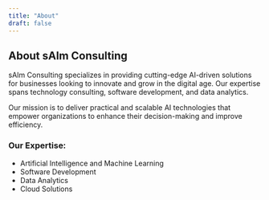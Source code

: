 ```yaml
---
title: "About"
draft: false
---
```


## About sAIm Consulting

sAIm Consulting specializes in providing cutting-edge AI-driven solutions for businesses looking to innovate and grow in the digital age. Our expertise spans technology consulting, software development, and data analytics.

Our mission is to deliver practical and scalable AI technologies that empower organizations to enhance their decision-making and improve efficiency.

### Our Expertise:
- Artificial Intelligence and Machine Learning
- Software Development
- Data Analytics
- Cloud Solutions
